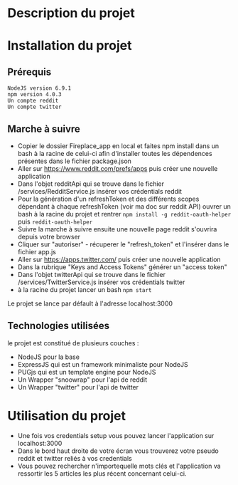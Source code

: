 # Description du projet
##

# Installation du projet
## Prérequis
    NodeJS version 6.9.1
    npm version 4.0.3
    Un compte reddit
    Un compte twitter

## Marche à suivre
-  Copier le dossier Fireplace_app en local et faites npm install dans un bash à la racine de celui-ci afin d'installer toutes les dépendences présentes dans le fichier package.json
-  Aller sur https://www.reddit.com/prefs/apps puis créer une nouvelle application
- Dans l'objet redditApi qui se trouve dans le fichier /services/RedditService.js insérer vos crédentials reddit
- Pour la génération d'un refreshToken et des différents scopes dépendant à chaque refreshToken (voir ma doc sur reddit API) ouvrer un bash à la racine du projet et rentrer 
    ```npm install -g reddit-oauth-helper``` puis ```reddit-oauth-helper```
- Suivre la marche à suivre ensuite une nouvelle page reddit s'ouvrira depuis votre browser  
- Cliquer sur "autoriser" - récuperer le "refresh_token" et l'insérer dans le fichier app.js
- Aller sur https://apps.twitter.com/ puis créer une nouvelle application
- Dans la rubrique "Keys and Access Tokens" générer un "access token" 
- Dans l'objet twitterApi qui se trouve dans le fichier /services/TwitterService.js insérer vos crédentials twitter
- à la racine du projet lancer un bash ```npm start```

Le projet se lance par défault à l'adresse localhost:3000

## Technologies utilisées
le projet est constitué de plusieurs couches :
- NodeJS pour la base 
- ExpressJS qui est un framework minimaliste pour NodeJS
- PUGjs qui est un template engine pour NodeJS
- Un Wrapper "snoowrap" pour l'api de reddit
- Un Wrapper "twitter" pour l'api de twitter

# Utilisation du projet

- Une fois vos credentials setup vous pouvez lancer l'application sur localhost:3000
- Dans le bord haut droite de votre écran vous trouverez votre pseudo reddit et twitter reliés à vos credentials
- Vous pouvez rechercher n'importequelle mots clés et l'application va ressortir les 5 articles les plus récent concernant celui-ci.

